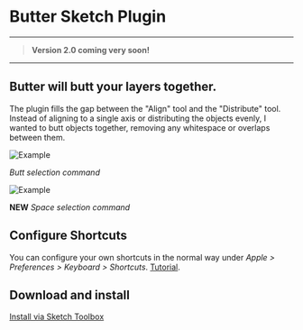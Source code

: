 # Butter Sketch Plugin

---

> **Version 2.0 coming very soon!**

---

## Butter will butt your layers together.

The plugin fills the gap between the "Align" tool and the "Distribute" tool. Instead of aligning to a single axis or distributing the objects evenly, I wanted to butt objects together, removing any whitespace or overlaps between them.


![Example](docs/assets/example2.gif?raw=true "Example")

*Butt selection command*

![Example](docs/assets/example3.gif?raw=true "Example")

**NEW** *Space selection command*



## Configure Shortcuts

You can configure your own shortcuts in the normal way under _Apple > Preferences > Keyboard > Shortcuts_. [Tutorial](http://www.sketchtips.info/articles/custom-shortcuts).


## Download and install

[Install via Sketch Toolbox](http://sketchtoolbox.com/)
